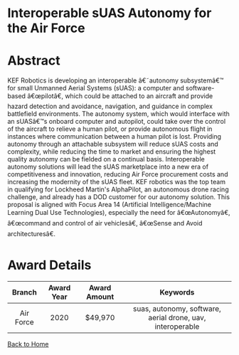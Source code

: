 
Interoperable sUAS Autonomy for the Air Force
=============================================

# Abstract


KEF Robotics is developing an interoperable â€˜autonomy subsystemâ€™ for small Unmanned Aerial Systems (sUAS): a computer and software-based â€œpilotâ€, which could be attached to an aircraft and provide hazard detection and avoidance, navigation, and guidance in complex battlefield environments. The autonomy system, which would interface with an sUASâ€™s onboard computer and autopilot, could take over the control of the aircraft to relieve a human pilot, or provide autonomous flight in instances where communication between a human pilot is lost. Providing autonomy through an attachable subsystem will reduce sUAS costs and complexity, while reducing the time to market and ensuring the highest quality autonomy can be fielded on a continual basis. Interoperable autonomy solutions will lead the sUAS marketplace into a new era of competitiveness and innovation, reducing Air Force procurement costs and increasing the modernity of the sUAS fleet. KEF robotics was the top team in qualifying for Lockheed Martin's AlphaPilot, an autonomous drone racing challenge, and already has a DOD customer for our autonomy solution. This proposal is aligned with Focus Area 14 (Artificial Intelligence/Machine Learning Dual Use Technologies), especially the need for â€œAutonomyâ€, â€œcommand and control of air vehiclesâ€, â€œSense and Avoid architecturesâ€.  

# Award Details

|Branch|Award Year|Award Amount|Keywords|
| :---: | :---: | :---: | :---: |
|Air Force|2020|$49,970|suas, autonomy, software, aerial drone, uav, interoperable|
  
  


[Back to Home](https://github.com/chrischow/dod_sbir_awards/DJ/#1656)